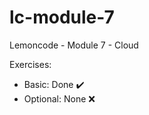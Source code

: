 # lc-module-7

Lemoncode - Module 7 - Cloud

Exercises:
- Basic: Done :heavy_check_mark:
- Optional: None :x:
